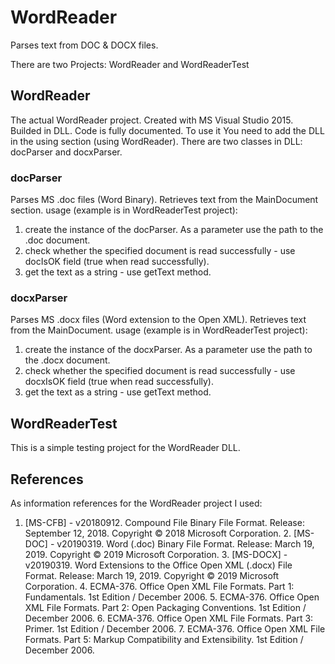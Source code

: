 # WordReader
Parses text from DOC &amp; DOCX files. 

There are two Projects: WordReader and WordReaderTest

## WordReader
The actual WordReader project. Created with MS Visual Studio 2015.
Builded in DLL.
Code is fully documented.
To use it You need to add the DLL in the using section (using WordReader).
There are two classes in DLL: docParser and docxParser.

### docParser
Parses MS .doc files (Word Binary). Retrieves text from the MainDocument section.
usage (example is in WordReaderTest project):
  1. create the instance of the docParser. As a parameter use the path to the .doc document.
  2. check whether the specified document is read successfully - use docIsOK field (true when read successfully).
  3. get the text as a string - use getText method.

### docxParser
Parses MS .docx files (Word extension to the Open XML). Retrieves text from the MainDocument.
usage (example is in WordReaderTest project):
  1. create the instance of the docxParser. As a parameter use the path to the .docx document.
  2. check whether the specified document is read successfully - use docxIsOK field (true when read successfully).
  3. get the text as a string - use getText method.

## WordReaderTest
This is a simple testing project for the WordReader DLL.

## References
As information references for the WordReader project I used:
  1. [MS-CFB] - v20180912. Compound File Binary File Format. Release: September 12, 2018. Copyright © 2018 Microsoft Corporation.
	2. [MS-DOC] - v20190319. Word (.doc) Binary File Format. Release: March 19, 2019. Copyright © 2019 Microsoft Corporation.
	3. [MS-DOCX] - v20190319. Word Extensions to the Office Open XML (.docx) File Format. Release: March 19, 2019. Copyright © 2019 Microsoft Corporation.
	4. ECMA-376. Office Open XML File Formats. Part 1: Fundamentals. 1st Edition / December 2006.
	5. ECMA-376. Office Open XML File Formats. Part 2: Open Packaging Conventions. 1st Edition / December 2006.
	6. ECMA-376. Office Open XML File Formats. Part 3: Primer. 1st Edition / December 2006.
	7. ECMA-376. Office Open XML File Formats. Part 5: Markup Compatibility and Extensibility. 1st Edition / December 2006.
